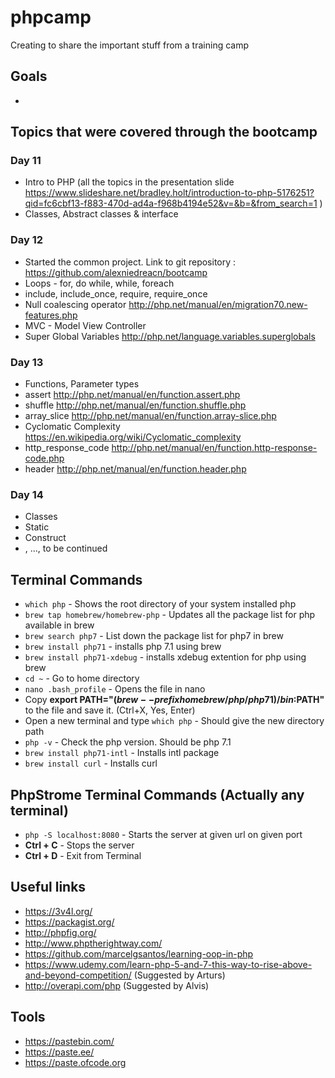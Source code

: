 # phpcamp
Creating to share the important stuff from a training camp

## Goals
 * 

## Topics that were covered through the bootcamp
 ### Day 11
  * Intro to PHP (all the topics in the presentation slide https://www.slideshare.net/bradley.holt/introduction-to-php-5176251?qid=fc6cbf13-f883-470d-ad4a-f968b4194e52&v=&b=&from_search=1 )
  * Classes, Abstract classes & interface
  
 ### Day 12
  * Started the common project. Link to git repository : https://github.com/alexniedreacn/bootcamp
  * Loops - for, do while, while, foreach
  * include, include_once, require, require_once
  * Null coalescing operator http://php.net/manual/en/migration70.new-features.php 
  * MVC - Model View Controller
  * Super Global Variables http://php.net/language.variables.superglobals
  
 ### Day 13
  * Functions, Parameter types
  * assert http://php.net/manual/en/function.assert.php
  * shuffle http://php.net/manual/en/function.shuffle.php
  * array_slice http://php.net/manual/en/function.array-slice.php
  * Cyclomatic Complexity https://en.wikipedia.org/wiki/Cyclomatic_complexity
  * http_response_code http://php.net/manual/en/function.http-response-code.php
  * header http://php.net/manual/en/function.header.php
  
 ### Day 14
  * Classes
  * Static
  * Construct
  * , ..., to be continued

## Terminal Commands
  * `which php` - Shows the root directory of your system installed php
  * `brew tap homebrew/homebrew-php` - Updates all the package list for php available in brew
  * `brew search php7` - List down the package list for php7 in brew
  * `brew install php71` - installs php 7.1 using brew
  * `brew install php71-xdebug` - installs xdebug extention for php using brew
  * `cd ~` - Go to home directory
  * `nano .bash_profile` - Opens the file in nano
  * Copy **export PATH="$(brew --prefix homebrew/php/php71)/bin:$PATH"** to the file and save it. (Ctrl+X, Yes, Enter)
  * Open a new terminal and type `which php` - Should give the new directory path
  * `php -v` - Check the php version. Should be php 7.1
  * `brew install php71-intl` - Installs intl package
  * `brew install curl` - Installs curl
  
## PhpStrome Terminal Commands (Actually any terminal)
  * `php -S localhost:8080` - Starts the server at given url on given port
  * **Ctrl + C** - Stops the server
  * **Ctrl + D** - Exit from Terminal
  
## Useful links
  * https://3v4l.org/
  * https://packagist.org/
  * http://phpfig.org/
  * http://www.phptherightway.com/
  * https://github.com/marcelgsantos/learning-oop-in-php
  * https://www.udemy.com/learn-php-5-and-7-this-way-to-rise-above-and-beyond-competition/ (Suggested by Arturs)
  * http://overapi.com/php (Suggested by Alvis)
  
## Tools
  * https://pastebin.com/
  * https://paste.ee/
  * https://paste.ofcode.org
